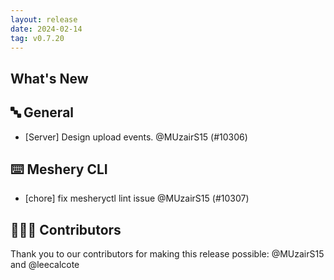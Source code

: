 ```yaml
---
layout: release
date: 2024-02-14
tag: v0.7.20
---
```


## What's New
## 🔤 General
- [Server] Design upload events. @MUzairS15 (#10306)

## ⌨️ Meshery CLI

- [chore] fix mesheryctl lint issue @MUzairS15 (#10307)

## 👨🏽‍💻 Contributors

Thank you to our contributors for making this release possible:
@MUzairS15 and @leecalcote
